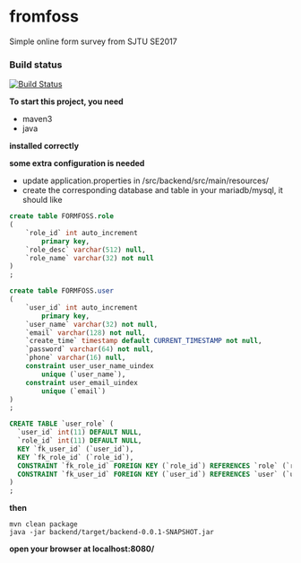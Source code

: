 # fromfoss
Simple online form survey from SJTU SE2017

### Build status
[![Build Status](https://travis-ci.org/YQQS/formfoss.svg?branch=master)](https://travis-ci.org/YQQS/formfoss)

**To start this project, you need**
+ maven3
+ java

**installed correctly**

**some extra configuration is needed**
+ update application.properties in /src/backend/src/main/resources/
+ create the corresponding database and table in your mariadb/mysql, it should like 

```sql
create table FORMFOSS.role
(
	`role_id` int auto_increment
		primary key,
	`role_desc` varchar(512) null,
	`role_name` varchar(32) not null
)
;

create table FORMFOSS.user
(
	`user_id` int auto_increment
		primary key,
	`user_name` varchar(32) not null,
	`email` varchar(128) not null,
	`create_time` timestamp default CURRENT_TIMESTAMP not null,
	`password` varchar(64) not null,
	`phone` varchar(16) null,
	constraint user_user_name_uindex
		unique (`user_name`),
	constraint user_email_uindex
		unique (`email`)
)
;

CREATE TABLE `user_role` (
  `user_id` int(11) DEFAULT NULL,
  `role_id` int(11) DEFAULT NULL,
  KEY `fk_user_id` (`user_id`),
  KEY `fk_role_id` (`role_id`),
  CONSTRAINT `fk_role_id` FOREIGN KEY (`role_id`) REFERENCES `role` (`role_id`) ON DELETE CASCADE ON UPDATE CASCADE,
  CONSTRAINT `fk_user_id` FOREIGN KEY (`user_id`) REFERENCES `user` (`user_id`) ON DELETE CASCADE ON UPDATE CASCADE
) 
;

   ```


**then**

    mvn clean package
    java -jar backend/target/backend-0.0.1-SNAPSHOT.jar

**open your browser at localhost:8080/**

